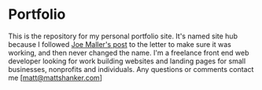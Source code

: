Portfolio
=========

This is the repository for my personal portfolio site. It's named site hub because I followed <a href="http://www.joemaller.com/990/a-web-focused-git-workflow">Joe Maller's post</a> to the letter to make sure it was working, and then never changed the name. I'm a freelance front end web developer looking for work building websites and landing pages for small businesses, nonprofits and individuals. Any questions or comments contact me [matt@mattshanker.com]

